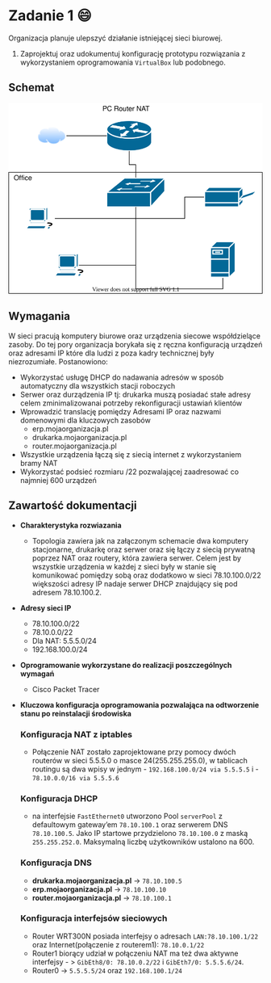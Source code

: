 # Zadanie 1 :smile:

Organizacja planuje ulepszyć działanie istniejącej sieci biurowej.

1. Zaprojektuj oraz udokumentuj konfigurację prototypu rozwiązania z wykorzystaniem oprogramowania ``VirtualBox`` lub podobnego. 

## Schemat

![zadanie 1](office.svg)

## Wymagania

W sieci pracują komputery biurowe oraz urządzenia siecowe współdzielące zasoby. Do tej pory organizacja borykała się z ręczna konfiguracją urządzeń oraz adresami IP które dla ludzi z poza kadry technicznej były niezrozumiałe. Postanowiono:

* Wykorzystać usługę DHCP do nadawania adresów w sposób automatyczny dla wszystkich stacji roboczych
* Serwer oraz durządzenia IP tj: drukarka muszą posiadać stałe adresy celem zminimalizowanai potrzeby rekonfiguracji ustawiań klientów
* Wprowadzić translację pomiędzy Adresami IP oraz nazwami domenowymi dla kluczowych zasobów
   - erp.mojaorganizacja.pl
   - drukarka.mojaorganizacja.pl
   - router.mojaorganizacja.pl
* Wszystkie urządzenia łączą się z siecią internet z wykorzystaniem bramy NAT
* Wykorzystać podsieć rozmiaru /22 pozwalającej zaadresować co najmniej 600 urządzeń

## Zawartość dokumentacji

 * **Charakterystyka rozwiazania** 
   - Topologia zawiera jak na załączonym schemacie dwa komputery stacjonarne, drukarkę oraz serwer oraz się łączy z siecią prywatną poprzez NAT oraz routery, która zawiera serwer. Celem jest by wszystkie urządzenia w każdej z sieci były w stanie się komunikować pomiędzy sobą oraz dodatkowo w sieci 78.10.100.0/22 większości adresy IP nadaje serwer DHCP znajdujący się pod adresem 78.10.100.2.
   
 * **Adresy sieci IP**
     - 78.10.100.0/22 
     - 78.10.0.0/22
     - Dla NAT: 5.5.5.0/24
     - 192.168.100.0/24
     
 * **Oprogramowanie wykorzystane do realizacji poszczególnych wymagań**
   - Cisco Packet Tracer
   
 * **Kluczowa konfiguracja oprogramowania pozwalająca na odtworzenie stanu po reinstalacji środowiska**
    ### Konfiguracja NAT z iptables
     * Połączenie NAT zostało zaprojektowane przy pomocy dwóch routerów w sieci 5.5.5.0 o masce 24(255.255.255.0), w tablicach routingu są dwa wpisy w jednym -   ``192.168.100.0/24 via 5.5.5.5`` i - ``78.10.0.0/16 via 5.5.5.6``

    ### Konfiguracja DHCP
     * na interfejsie ``FastEthernet0`` utworzono Pool ``serverPool`` z defaultowym gateway’em ``78.10.100.1`` oraz serwerem DNS ``78.10.100.5``. Jako IP startowe przydzielono ``78.10.100.0`` z maską ``255.255.252.0``. Maksymalną liczbę użytkowników ustalono na 600.

    ### Konfiguracja DNS
     * **drukarka.mojaorganizacja.pl** ->  ``78.10.100.5``
     * **erp.mojaorganizacja.pl** ->  ``78.10.100.10``
     * **router.mojaorganizacja.pl** ->  ``78.10.100.1``

 
    ### Konfiguracja interfejsów sieciowych
     * Router WRT300N posiada interfejsy o adresach ``LAN:78.10.100.1/22`` oraz Internet(połączenie z routerem1): ``78.10.0.1/22``
     * Router1 biorący udział w połączeniu NAT ma też dwa aktywne interfejsy - > ``GibEth8/0: 78.10.0.2/22`` i  ``GibEth7/0: 5.5.5.6/24``.
     * Router0 -> ``5.5.5.5/24`` oraz ``192.168.100.1/24``
